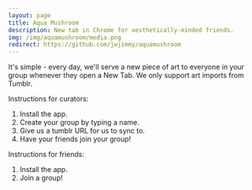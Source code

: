 ```yaml
---
layout: page
title: Aqua Mushroom
description: New tab in Chrome for aesthetically-minded friends.
img: /img/aquamushroom/media.png
redirect: https://github.com/jwjimmy/aquamushroom
---
```


It's simple - every day, we'll serve a new piece of art to everyone in your group whenever they open a New Tab. We only support art imports from Tumblr.

Instructions for curators:
1. Install the app.
2. Create your group by typing a name.
3. Give us a tumblr URL for us to sync to.
4. Have your friends join your group!

Instructions for friends:
1. Install the app.
2. Join a group!
